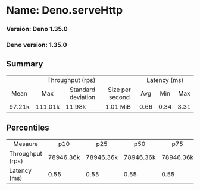 # Name: Deno.serveHttp 
  
  ### Version: Deno 1.35.0
  ### Deno version: 1.35.0

## Summary
<table>
<tr>
    <td align="center" colspan="4">Throughput (rps)</td>
    <td align="center" colspan="3">Latency (ms)</td>
</tr>
<tr>
    <td align="center">Mean</td>
    <td align="center">Max</td>
    <td align="center">Standard deviation</td>
    <td align="center">Size per second</td>
    <td align="center">Avg</td>
    <td align="center">Min</td>
    <td align="center">Max</td>
</tr>
<tr>
    <td>97.21k</td>
    <td>111.01k</td>
    <td>11.98k</td>
    <td>1.01 MiB</td>
    <td>0.66</td>
    <td>0.34</td>
    <td>3.31</td>
</tr>
</table>

## Percentiles

<table>
<tr>
  <td align="center">Mesaure</td>
  <td align="center">p10</td>
  <td align="center">p25</td>
  <td align="center">p50</td>
  <td align="center">p75</td>
  <td align="center">p90</td>
  <td align="center">p95</td>
  <td align="center">p99</td>
</tr>
<tr>
  <td>Throughput (rps)</td>
  <td>78946.36k</td>
  <td>78946.36k</td>
  <td>78946.36k</td>
  <td>78946.36k</td>
  <td>107053.32k</td>
  <td>111011.12k</td>
  <td>111011.12k</td>
</tr>
<tr>
  <td>Latency (ms)</td>
  <td>0.55</td>
  <td>0.55</td>
  <td>0.55</td>
  <td>0.55</td>
  <td>0.77</td>
  <td>0.87</td>
  <td>1.74</td>
</tr>
</table>
